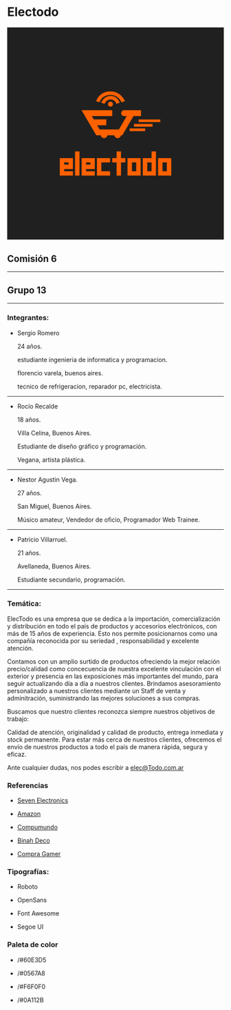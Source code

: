 # Electodo
![grupo_13](./logo/electodo_logo.png "Electodo")
## **Comisión 6**
---
## **Grupo 13**
___

### **Integrantes:**
-  Sergio Romero
   
   24 años.

   estudiante ingenieria de informatica y programacion.

   florencio varela, buenos aires.

   tecnico de refrigeracion, reparador pc, electricista.
___
-  Rocío Recalde

   18 años.
   
   Villa Celina, Buenos Aires.

   Estudiante de diseño gráfico y programación. 

   Vegana, artista plástica.
___
-  Nestor Agustin Vega.

   27 años.

   San Miguel, Buenos Aires.

   Músico amateur, Vendedor de oficio, Programador Web Trainee.
___
-  Patricio Villarruel.

   21 años.

   Avellaneda, Buenos Aires.

   Estudiante secundario, programación.
___

### **Temática:**
ElecTodo es una empresa que se dedica a la importación, comercialización y distribución en todo el país de productos y accesorios electrónicos, con más de 15 años de experiencia. Esto nos permite posicionarnos como una compañía reconocida por su seriedad , responsabilidad y excelente atención.

Contamos con un amplio surtido de productos ofreciendo la mejor relación precio/calidad como concecuencia de nuestra excelente vinculación con el exterior y presencia en las exposiciones más importantes del mundo, para seguir actualizando día a día a nuestros clientes. Brindamos asesoramiento personalizado a nuestros clientes mediante un Staff de venta y adminitración, suministrando las mejores soluciones a sus compras.

Buscamos que nuestro clientes reconozca siempre nuestros objetivos de trabajo:

Calidad de atención, originalidad y calidad de producto, entrega inmediata y stock permanente.
Para estar más cerca de nuestros clientes, ofrecemos el envío de nuestros productos a todo el país de manera rápida, segura y eficaz.
 
Ante cualquier dudas, nos podes escribir a elec@Todo.com.ar

### **Referencias**
- [Seven Electronics](https://www.sevenelectronics.com.ar/ofertas.php)

- [Amazon](https://www.amazon.com/-/es/)

- [Compumundo](https://www.compumundo.com.ar/)

- [Binah Deco](https://www.binahdeco.com.ar/)

- [Compra Gamer](https://compragamer.com/)

### **Tipografías:**

- Roboto

- OpenSans

- Font Awesome

- Segoe UI

### **Paleta de color**
- /#60E3D5

- /#0567A8

- /#F6F0F0

- /#0A112B